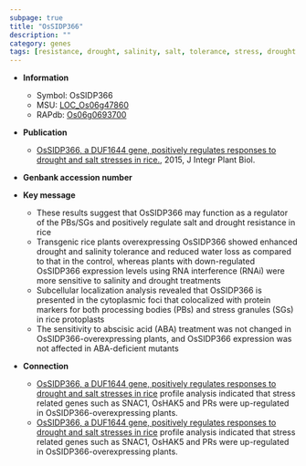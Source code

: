 ```yaml
---
subpage: true
title: "OsSIDP366"
description: ""
category: genes
tags: [resistance, drought, salinity, salt, tolerance, stress, drought resistance, abscisic acid]
---
```


* **Information**  
    + Symbol: OsSIDP366  
    + MSU: [LOC_Os06g47860](http://rice.plantbiology.msu.edu/cgi-bin/ORF_infopage.cgi?orf=LOC_Os06g47860)  
    + RAPdb: [Os06g0693700](http://rapdb.dna.affrc.go.jp/viewer/gbrowse_details/irgsp1?name=Os06g0693700)  

* **Publication**  
    + [OsSIDP366, a DUF1644 gene, positively regulates responses to drought and salt stresses in rice.](http://www.ncbi.nlm.nih.gov/pubmed?term=OsSIDP366,+a+DUF1644+gene,+positively+regulates+responses+to+drought+and+salt+stresses+in+rice.%5BTitle%5D), 2015, J Integr Plant Biol.

* **Genbank accession number**  

* **Key message**  
    + These results suggest that OsSIDP366 may function as a regulator of the PBs/SGs and positively regulate salt and drought resistance in rice
    + Transgenic rice plants overexpressing OsSIDP366 showed enhanced drought and salinity tolerance and reduced water loss as compared to that in the control, whereas plants with down-regulated OsSIDP366 expression levels using RNA interference (RNAi) were more sensitive to salinity and drought treatments
    + Subcellular localization analysis revealed that OsSIDP366 is presented in the cytoplasmic foci that colocalized with protein markers for both processing bodies (PBs) and stress granules (SGs) in rice protoplasts
    + The sensitivity to abscisic acid (ABA) treatment was not changed in OsSIDP366-overexpressing plants, and OsSIDP366 expression was not affected in ABA-deficient mutants

* **Connection**  
    + [OsSIDP366, a DUF1644 gene, positively regulates responses to drought and salt stresses in rice](DGE) profile analysis indicated that stress related genes such as SNAC1, OsHAK5 and PRs were up-regulated in OsSIDP366-overexpressing plants.
    + [OsSIDP366, a DUF1644 gene, positively regulates responses to drought and salt stresses in rice](DGE) profile analysis indicated that stress related genes such as SNAC1, OsHAK5 and PRs were up-regulated in OsSIDP366-overexpressing plants.



